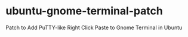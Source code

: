 ubuntu-gnome-terminal-patch
===========================

Patch to Add PuTTY-like Right Click Paste to Gnome Terminal in Ubuntu
